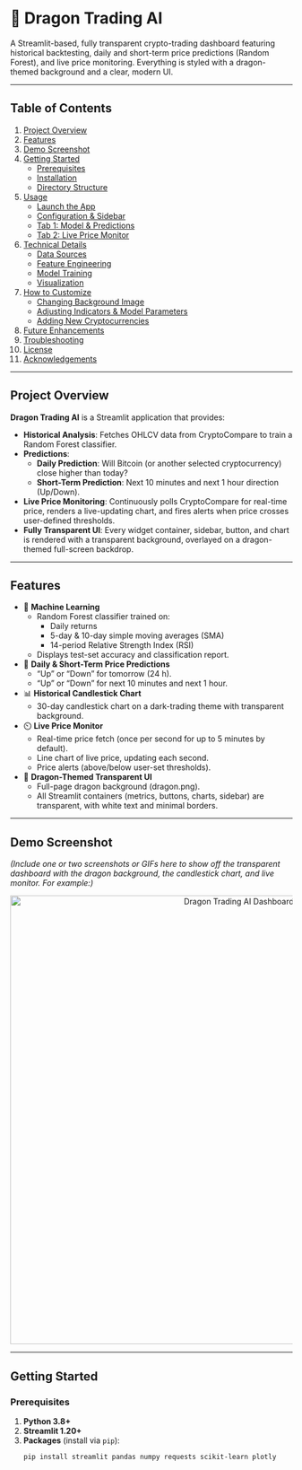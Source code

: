 # 🐉 Dragon Trading AI

A Streamlit-based, fully transparent crypto-trading dashboard featuring historical backtesting, daily and short-term price predictions (Random Forest), and live price monitoring. Everything is styled with a dragon-themed background and a clear, modern UI.

---

## Table of Contents

1. [Project Overview](#project-overview)  
2. [Features](#features)  
3. [Demo Screenshot](#demo-screenshot)  
4. [Getting Started](#getting-started)  
   - [Prerequisites](#prerequisites)  
   - [Installation](#installation)  
   - [Directory Structure](#directory-structure)  
5. [Usage](#usage)  
   - [Launch the App](#launch-the-app)  
   - [Configuration & Sidebar](#configuration--sidebar)  
   - [Tab 1: Model & Predictions](#tab-1-model--predictions)  
   - [Tab 2: Live Price Monitor](#tab-2-live-price-monitor)  
6. [Technical Details](#technical-details)  
   - [Data Sources](#data-sources)  
   - [Feature Engineering](#feature-engineering)  
   - [Model Training](#model-training)  
   - [Visualization](#visualization)  
7. [How to Customize](#how-to-customize)  
   - [Changing Background Image](#changing-background-image)  
   - [Adjusting Indicators & Model Parameters](#adjusting-indicators--model-parameters)  
   - [Adding New Cryptocurrencies](#adding-new-cryptocurrencies)  
8. [Future Enhancements](#future-enhancements)  
9. [Troubleshooting](#troubleshooting)  
10. [License](#license)  
11. [Acknowledgements](#acknowledgements)  

---

## Project Overview

**Dragon Trading AI** is a Streamlit application that provides:
- **Historical Analysis**: Fetches OHLCV data from CryptoCompare to train a Random Forest classifier.
- **Predictions**:  
  - **Daily Prediction**: Will Bitcoin (or another selected cryptocurrency) close higher than today?  
  - **Short-Term Prediction**: Next 10 minutes and next 1 hour direction (Up/Down).
- **Live Price Monitoring**: Continuously polls CryptoCompare for real-time price, renders a live-updating chart, and fires alerts when price crosses user-defined thresholds.
- **Fully Transparent UI**: Every widget container, sidebar, button, and chart is rendered with a transparent background, overlayed on a dragon-themed full-screen backdrop.

---

## Features

- 🧠 **Machine Learning**  
  - Random Forest classifier trained on:  
    - Daily returns  
    - 5-day & 10-day simple moving averages (SMA)  
    - 14-period Relative Strength Index (RSI)  
  - Displays test-set accuracy and classification report.
- 🔮 **Daily & Short-Term Price Predictions**  
  - “Up” or “Down” for tomorrow (24 h).  
  - “Up” or “Down” for next 10 minutes and next 1 hour.
- 📊 **Historical Candlestick Chart**  
  - 30-day candlestick chart on a dark-trading theme with transparent background.
- ⏲️ **Live Price Monitor**  
  - Real-time price fetch (once per second for up to 5 minutes by default).  
  - Line chart of live price, updating each second.  
  - Price alerts (above/below user-set thresholds).
- 🐉 **Dragon-Themed Transparent UI**  
  - Full-page dragon background (dragon.png).  
  - All Streamlit containers (metrics, buttons, charts, sidebar) are transparent, with white text and minimal borders.

---

## Demo Screenshot

*(Include one or two screenshots or GIFs here to show off the transparent dashboard with the dragon background, the candlestick chart, and live monitor. For example:)*

<p align="center">
  <img src="./screenshots/dashboard.png" alt="Dragon Trading AI Dashboard" width="800px">
</p>

---

## Getting Started

### Prerequisites

1. **Python 3.8+**  
2. **Streamlit 1.20+**  
3. **Packages** (install via `pip`):  
   ```bash
   pip install streamlit pandas numpy requests scikit-learn plotly

